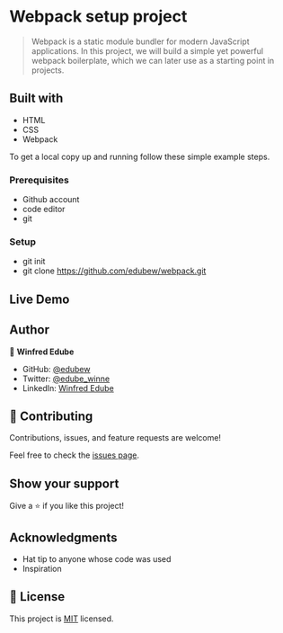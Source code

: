 # Webpack setup project

> Webpack is a static module bundler for modern JavaScript applications. In this project, we will build a simple yet powerful webpack boilerplate, which we can later use as a starting point in projects.

## Built with
- HTML
- CSS
- Webpack

To get a local copy up and running follow these simple example steps.

### Prerequisites

- Github account
- code editor
- git


### Setup

- git init
- git clone https://github.com/edubew/webpack.git




## Live Demo



## Author

👤 **Winfred Edube**

- GitHub: [@edubew](https://github.com/edubew)
- Twitter: [@edube_winne](https://twitter.com/edube_winne)
- LinkedIn: [Winfred Edube](https://www.linkedin.com/in/winfred-edube-9820a422a/)




## 🤝 Contributing

Contributions, issues, and feature requests are welcome!

Feel free to check the [issues page](https://github.com/edubew/Capstone_project1/issues).



## Show your support

Give a ⭐️ if you like this project!

## Acknowledgments

- Hat tip to anyone whose code was used
- Inspiration



## 📝 License

This project is [MIT](./MIT.md) licensed.